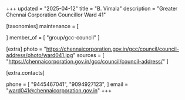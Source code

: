 +++
updated = "2025-04-12"
title = "B. Vimala"
description = "Greater Chennai Corporation Councillor Ward 41"

[taxonomies]
maintenance = [

]
member_of = [
    "group/gcc-council"
]

[extra]
photo = "https://chennaicorporation.gov.in/gcc/council/council-address/photo/ward041.jpg"
sources = [
    "https://chennaicorporation.gov.in/gcc/council/council-address/"
]

[extra.contacts]

phone = [
    "9445467041",
    "9094927123",
    ]
email = "ward041@chennaicorporation.gov.in"
+++
